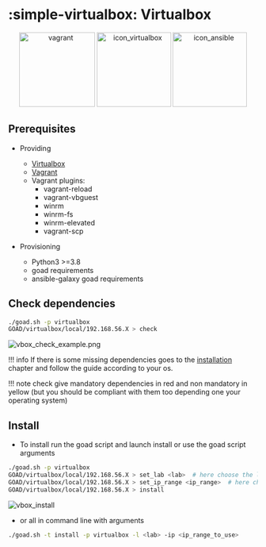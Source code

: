 # :simple-virtualbox: Virtualbox

<div align="center">
  <img alt="vagrant" width="153" height="150" src="../img/icon_vagrant.png">
  <img alt="icon_virtualbox" width="150"  height="150" src="../img/icon_virtualbox.png">
  <img alt="icon_ansible" width="150"  height="150" src="../img/icon_ansible.png">
</div>

## Prerequisites

- Providing
    - [Virtualbox](https://www.virtualbox.org/)
    - [Vagrant](https://developer.hashicorp.com/vagrant/docs)
    - Vagrant plugins:
        - vagrant-reload
        - vagrant-vbguest 
        - winrm
        - winrm-fs
        - winrm-elevated
        - vagrant-scp

- Provisioning
    - Python3 >=3.8
    - goad requirements
    - ansible-galaxy goad requirements


## Check dependencies

```bash
./goad.sh -p virtualbox
GOAD/virtualbox/local/192.168.56.X > check
```

![vbox_check_example.png](./../img/vbox_check_example.png)

!!! info
    If there is some missing dependencies goes to the [installation](../installation/index.md) chapter and follow the guide according to your os.

!!! note
    check give mandatory dependencies in red and non mandatory in yellow (but you should be compliant with them too depending one your operating system)

## Install

- To install run the goad script and launch install or use the goad script arguments

```bash
./goad.sh -p virtualbox
GOAD/virtualbox/local/192.168.56.X > set_lab <lab>  # here choose the lab you want (GOAD/GOAD-Light/NHA/SCCM)
GOAD/virtualbox/local/192.168.56.X > set_ip_range <ip_range>  # here choose the  ip range you want to use ex: 192.168.56
GOAD/virtualbox/local/192.168.56.X > install
```

![vbox_install](./../img/vbox_install.png)

- or all in command line with arguments

```bash
./goad.sh -t install -p virtualbox -l <lab> -ip <ip_range_to_use>
```